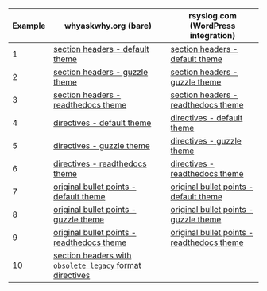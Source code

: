 
| Example | whyaskwhy.org (bare)  | rsyslog.com (WordPress integration) |
| ------------- | ------------- | ------------- |
| 1 | [section headers - default theme](http://rsyslog.whyaskwhy.org/imuxsock_parameter_syntax/configuration/modules/imuxsock-parameter-headers.html) | [section headers - default theme](http://www.rsyslog.com/doctemp2/doc-unindent/imuxsock/configuration/modules/imuxsock-parameter-headers.html) | 
| 2 | [section headers - guzzle theme](http://rsyslog.whyaskwhy.org/guzzle_theme/configuration/modules/imuxsock-parameter-directives.html) | [section headers - guzzle theme](http://www.rsyslog.com/doctemp2/doc-unindent/guzzle_theme/configuration/modules/imuxsock-parameter-headers.html) |
| 3 | [section headers - readthedocs theme](http://rsyslog.whyaskwhy.org/readthedocs_theme/configuration/modules/imuxsock-parameter-directives.html) | [section headers - readthedocs theme](http://www.rsyslog.com/doctemp2/doc-unindent/readthedocs_theme/configuration/modules/imuxsock-parameter-headers.html) |
| 4 | [directives - default theme](http://rsyslog.whyaskwhy.org/imuxsock_parameter_syntax/configuration/modules/imuxsock-parameter-directives.html) | [directives - default theme](http://www.rsyslog.com/doctemp2/doc-unindent/imuxsock/configuration/modules/imuxsock-parameter-directives.html) | 
| 5 | [directives - guzzle theme](http://rsyslog.whyaskwhy.org/guzzle_theme/configuration/modules/imuxsock-parameter-directives.html) | [directives - guzzle theme](http://www.rsyslog.com/doctemp2/doc-unindent/guzzle_theme/configuration/modules/imuxsock-parameter-directives.html ) |
| 6 | [directives - readthedocs theme](http://rsyslog.whyaskwhy.org/readthedocs_theme/configuration/modules/imuxsock-parameter-directives.html) | [directives - readthedocs theme](http://www.rsyslog.com/doctemp2/doc-unindent/readthedocs_theme/configuration/modules/imuxsock-parameter-directives.html) |
| 7 | [original bullet points - default theme](http://rsyslog.whyaskwhy.org/imuxsock_parameter_syntax/configuration/modules/imuxsock.html) | [original bullet points - default theme](http://www.rsyslog.com/doctemp2/doc-unindent/imuxsock/configuration/modules/imuxsock.html) | 
| 8 | [original bullet points - guzzle theme](http://rsyslog.whyaskwhy.org/guzzle_theme/configuration/modules/imuxsock.html) | [original bullet points - guzzle theme](http://www.rsyslog.com/doctemp2/doc-unindent/guzzle_theme/configuration/modules/imuxsock.html ) |
| 9 | [original bullet points - readthedocs theme](http://rsyslog.whyaskwhy.org/readthedocs_theme/configuration/modules/imuxsock.html) | [original bullet points - readthedocs theme](http://www.rsyslog.com/doctemp2/doc-unindent/readthedocs_theme/configuration/modules/imuxsock.html) |
| 10 | [section headers with `obsolete legacy` format directives](http://rsyslog.whyaskwhy.org/imuxsock_parameter_syntax/configuration/modules/imuxsock-parameter-headers-with-obsolete-legacy-info.html) | |

